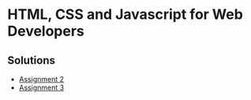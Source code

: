# HTML, CSS and Javascript for Web Developers
<h2>Solutions</h2>

<ul>
  <li><a href="https://liang799.github.io/Coursera-Coding-Assignments/module2-solution">Assignment 2</a></li>
  <li><a href ="https://liang799.github.io/Coursera-Coding-Assignments/module3-solution/">Assignment 3</a></li>
</ul>  

